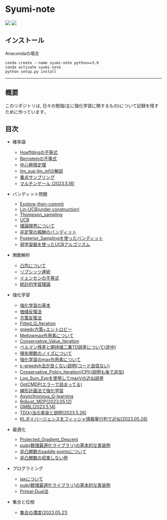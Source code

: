 # Syumi-note

<img src='https://img.shields.io/github/commit-activity/m/yu-ki3406/Syumi-note'>
<img src='https://img.shields.io/github/directory-file-count/yu-ki3406/Syumi-note/notebooks'>

## インストール

Anacondaの場合
```
conda create --name syumi-note python==3.9
conda activate syumi-note
python setup.py install
```
---

## 概要

このリポジトリは, 日々の勉強(主に強化学習に関するもの)について記録を残すために作っています，

## 目次


- 確率論
  - [Hoeffdingの不等式](https://github.com/yu-ki3406/Syumi-note/blob/main/notebooks/Hoeffding_inequality.ipynb "Hoeffding_inequality")
  - [Bernsteinの不等式](https://github.com/yu-ki3406/Syumi-note/blob/main/notebooks/Bernstein_inequality.ipynb "Bernstein_inequalit")
  - [中心極限定理](https://github.com/yu-ki3406/Syumi-note/blob/main/notebooks/Central_limit_theorem.ipynb 'CLT') 
  - [lim_sup,lim_infの解説](https://github.com/yu-ki3406/Syumi-note/blob/main/notebooks/lim_sup_inf.ipynb 'lim_supinf')
  - [重点サンプリング](https://github.com/yu-ki3406/Syumi-note/blob/main/notebooks/importance_sampling.ipynb 'imp_samp')
  - [マルチンゲール (2023.5.18)](https://github.com/yu-ki3406/Syumi-note/blob/main/notebooks/Martingale.ipynb 'mar')
- バンディット問題
  - [Explore-then-commit](https://github.com/yu-ki3406/Syumi-note/blob/main/notebooks/explore_then_commit.ipynb "ETC")  
  - [Lin-UCB(under construction)](https://github.com/yu-ki3406/Syumi-note/blob/main/notebooks/LinUCB.ipynb "Lin-UCB")  
  - [Thompson_sampling](https://github.com/yu-ki3406/Syumi-note/blob/main/notebooks/Thompson_sampling.ipynb 'TS_bandit') 
  - [UCB ](https://github.com/yu-ki3406/Syumi-note/blob/main/notebooks/UCB.ipynb 'ucb')
  - [理論限界について](https://github.com/yu-ki3406/Syumi-note/blob/main/notebooks/Theoretical_limit.ipynb 'tl')
  - [非定常の報酬のバンディット](https://github.com/yu-ki3406/Syumi-note/blob/main/notebooks/nonstational_bandit.ipynb 'non_sta')
  - [Posterior_Samplingを使ったバンディット](https://github.com/yu-ki3406/Syumi-note/blob/main/notebooks/Posterior_sampling_bandit.ipynb)
  - [弱学習器を使ったUCBアルゴリズム](https://github.com/yu-ki3406/Syumi-note/blob/main/notebooks/weaker_learner_bandit.ipynb 'weak')
- 関数解析
  - [凸包について](https://github.com/yu-ki3406/Syumi-note/blob/main/notebooks/Convex_Hull.ipynb 'conv')
  - [リプシッツ連続](https://github.com/yu-ki3406/Syumi-note/blob/main/notebooks/Lipschitz_continuity.ipynb 'LP')
  - [イェンセンの不等式](https://github.com/yu-ki3406/Syumi-note/blob/main/notebooks/Jensens_inequality.ipynb 'je')
  - [統計的学習理論](https://github.com/yu-ki3406/Syumi-note/blob/main/notebooks/Statistical_Learning_Theory.ipynb 'the')
- 強化学習
  - [強化学習の基本](https://github.com/yu-ki3406/Syumi-note/blob/main/notebooks/reinforcement_learing_exercise.ipynb 'RL')
  - [価値反復法](https://github.com/yu-ki3406/Syumi-note/blob/main/notebooks/Value_iteration.ipynb 'VI')
  - [方策反復法](https://github.com/yu-ki3406/Syumi-note/blob/main/notebooks/Policy_iteration.ipynb 'PI')
  - [Fitted_Q_Iteration](https://github.com/yu-ki3406/Syumi-note/blob/main/notebooks/fitted_Q_iteration.ipynb 'FQI')
  - [greedy方策+エントロピー](https://github.com/yu-ki3406/Syumi-note/blob/main/notebooks/Greedy_with_entropy.ipynb 'rl')
  - [Mellowmax作用素について](https://github.com/yu-ki3406/Syumi-note/blob/main/notebooks/mellowmax.ipynb 'mrl')
  - [Conservative_Value_Iteration](https://github.com/yu-ki3406/Syumi-note/blob/main/notebooks/Conservative_Value_iteration.ipynb 'cvi')
  - [ベルマン残差と期待値二乗TD誤差について(途中)](https://github.com/yu-ki3406/Syumi-note/blob/main/notebooks/bellman_residual.ipynb 'rl_resi')
  - [損失関数のノイズについて](https://github.com/yu-ki3406/Syumi-note/blob/main/notebooks/RL_Loss_Noise.ipynb 'loss_n')
  - [強化学習のmax作用素について](https://github.com/yu-ki3406/Syumi-note/blob/main/notebooks/RL_max_operator.ipynb 'max_operator')
  - [ε-greedyh法が良くない説明(コード自信ない)](https://github.com/yu-ki3406/Syumi-note/blob/main/notebooks/epsilon_greedy.ipynb 'eps-g')
  - [Conservative_Policy_Iteration(CPI)(説明も後で追加)](https://github.com/yu-ki3406/Syumi-note/blob/main/notebooks/Conservative_Policy_Iteration.ipynb 'CPI')
  - [Log_Sum_Expを使用してmaxVの近似誤差](https://github.com/yu-ki3406/Syumi-note/blob/main/notebooks/Log_Sum_Exp.ipynb 'log_sum')
  - [OptCMDP(エラーで詰まってる)](https://github.com/yu-ki3406/Syumi-note/blob/main/notebooks/Opt_CMDP.ipynb 'cmdp')
  - [線形計画法で強化学習](https://github.com/yu-ki3406/Syumi-note/blob/main/notebooks/LP_reinforcement_learning.ipynb 'LP_RL')
  - [Asynchronous_Q-learning](https://github.com/yu-ki3406/Syumi-note/blob/main/notebooks/Asynchronous_Q_Learning.ipynb 'asyn')
  - [Robust_MDP(2023.05.12)](https://github.com/yu-ki3406/Syumi-note/blob/main/notebooks/Robust_MDP.ipynb 'RMDP')
  - [GMBL(2023.5.14)](https://github.com/yu-ki3406/Syumi-note/blob/main/notebooks/Optimistic_GMBL.ipynb 'gmbl')
  - [TD(λ)法の実装と説明(2023.5.26)](https://github.com/yu-ki3406/Syumi-note/blob/main/notebooks/TD_leanring.ipynb 'tdr')
  - [KLダイバージェンスをフィッシャ情報量行列で近似(2023.05.28)](https://github.com/yu-ki3406/Syumi-note/blob/main/notebooks/KL_and_Fisher.ipynb 'KLF')
- 最適化
  - [Projected_Gradient_Descent](https://github.com/yu-ki3406/Syumi-note/blob/main/notebooks/Projected_Gradient_Descent.ipynb 'PGD')
  - [pulp(数理最適化ライブラリ)の基本的な実装例](https://github.com/yu-ki3406/Syumi-note/blob/main/notebooks/Mathematical_optimization.)
  - [非凸関数のsaddle pointsについて](https://github.com/yu-ki3406/Syumi-note/blob/main/notebooks/Saddle_point.ipynb 'sad')
  - [非凸関数の収束しない例](https://github.com/yu-ki3406/Syumi-note/blob/main/notebooks/NonConvex_Optimization.ipynb 'nonc')
- プログラミング
  - [jaxについて](https://github.com/yu-ki3406/Syumi-note/blob/main/notebooks/jax_study.ipynb)
  - [pulp(数理最適化ライブラリ)の基本的な実装例](https://github.com/yu-ki3406/Syumi-note/blob/main/notebooks/Mathematical_optimization.ipynb 'opt')
  - [Primal-Dual法](https://github.com/yu-ki3406/Syumi-note/blob/main/notebooks/Mathematical_optimization.ipynb 'pr')

- 集合と位相
  - [集合の濃度(2023.05.21)](https://github.com/yu-ki3406/Syumi-note/blob/main/notebooks/Cardinality.ipynb 'car')




  